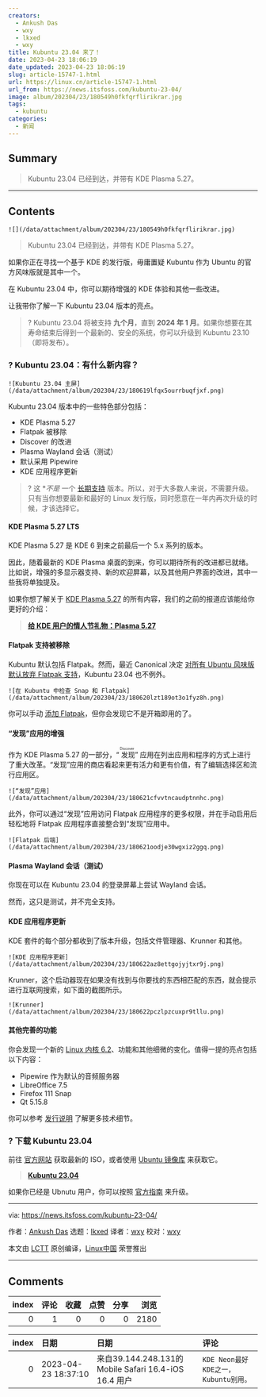 ```yaml
---
creators:
  - Ankush Das
  - wxy
  - lkxed
  - wxy
title: Kubuntu 23.04 来了！
date: 2023-04-23 18:06:19
date_updated: 2023-04-23 18:06:19
slug: article-15747-1.html
url: https://linux.cn/article-15747-1.html
url_from: https://news.itsfoss.com/kubuntu-23-04/
image: album/202304/23/180549h0fkfqrflirikrar.jpg
tags:
  - kubuntu
categories:
  - 新闻
---
```


## Summary

> Kubuntu 23.04 已经到达，并带有 KDE Plasma 5.27。

***

<!-- more -->

## Contents

`![](/data/attachment/album/202304/23/180549h0fkfqrflirikrar.jpg)`

> 
> Kubuntu 23.04 已经到达，并带有 KDE Plasma 5.27。
> 
> 
> 

如果你正在寻找一个基于 KDE 的发行版，毋庸置疑 Kubuntu 作为 Ubuntu 的官方风味版就是其中一个。

在 Kubuntu 23.04 中，你可以期待增强的 KDE 体验和其他一些改进。

让我带你了解一下 Kubuntu 23.04 版本的亮点。

> 
> ? Kubuntu 23.04 将被支持 **九个月**，直到 **2024 年 1 月**。如果你想要在其寿命结束后得到一个最新的、安全的系统，你可以升级到 Kubuntu 23.10（即将发布）。
> 
> 
> 

### ? Kubuntu 23.04：有什么新内容？

`![Kubuntu 23.04 主屏](/data/attachment/album/202304/23/180619lfqx5ourrbuqfjxf.png)`

Kubuntu 23.04 版本中的一些特色部分包括：

* KDE Plasma 5.27
* Flatpak 被移除
* Discover 的改进
* Plasma Wayland 会话（测试）
* 默认采用 Pipewire
* KDE 应用程序更新

> 
> ? 这 \**不是* 一个 [长期支持](https://itsfoss.com/long-term-support-lts/?ref=news.itsfoss.com) 版本。所以，对于大多数人来说，不需要升级。只有当你想要最新和最好的 Linux 发行版，同时愿意在一年内再次升级的时候，才该选择它。
> 
> 
> 

#### KDE Plasma 5.27 LTS

KDE Plasma 5.27 是 KDE 6 到来之前最后一个 5.x 系列的版本。

因此，随着最新的 KDE Plasma 桌面的到来，你可以期待所有的改进都已就绪。比如说，增强的多显示器支持、新的欢迎屏幕，以及其他用户界面的改进，其中一些我将单独提及。

如果你想了解关于 [KDE Plasma 5.27](https://news.itsfoss.com/kde-plasma-5-27-release/) 的所有内容，我们的之前的报道应该能给你更好的介绍：

> 
> **[给 KDE 用户的情人节礼物：Plasma 5.27](https://news.itsfoss.com/kde-plasma-5-27-release/)**
> 
> 
> 

#### Flatpak 支持被移除

Kubuntu 默认包括 Flatpak。然而，最近 Canonical 决定 [对所有 Ubuntu 风味版默认放弃 Flatpak 支持](https://news.itsfoss.com/ubuntu-flavor-drops-flatpak/)，Kubuntu 23.04 也不例外。

`![在 Kubuntu 中检查 Snap 和 Flatpak](/data/attachment/album/202304/23/180620lzt189ot3o1fyz8h.png)`

你可以手动 [添加 Flatpak](https://itsfoss.com/flatpak-guide/?ref=news.itsfoss.com)，但你会发现它不是开箱即用的了。

#### “发现”应用的增强

作为 KDE Plasma 5.27 的一部分，“<ruby> 发现 <rt>  Discover </rt></ruby>” 应用在列出应用和程序的方式上进行了重大改革。“发现”应用的商店看起来更有活力和更有价值，有了编辑选择区和流行应用区。

`![“发现”应用](/data/attachment/album/202304/23/180621cfvvtncaudptnnhc.png)`

此外，你可以通过“发现”应用访问 Flatpak 应用程序的更多权限，并在手动启用后轻松地将 Flatpak 应用程序直接整合到“发现”应用中。

`![Flatpak 后端](/data/attachment/album/202304/23/180621oodje30wgxiz2ggq.png)`

#### Plasma Wayland 会话（测试）

你现在可以在 Kubuntu 23.04 的登录屏幕上尝试 Wayland 会话。

然而，这只是测试，并不完全支持。

#### KDE 应用程序更新

KDE 套件的每个部分都收到了版本升级，包括文件管理器、Krunner 和其他。

`![KDE 应用程序更新](/data/attachment/album/202304/23/180622az8ettgojyjtxr9j.png)`

Krunner，这个启动器现在如果没有找到与你要找的东西相匹配的东西，就会提示进行互联网搜索，如下面的截图所示。

`![Krunner](/data/attachment/album/202304/23/180622pczlpzcuxpr9tllu.png)`

#### 其他完善的功能

你会发现一个新的 [Linux 内核 6.2](https://news.itsfoss.com/linux-kernel-6-2-release/)、功能和其他细微的变化。值得一提的亮点包括以下内容：

* Pipewire 作为默认的音频服务器
* LibreOffice 7.5
* Firefox 111 Snap
* Qt 5.15.8

你可以参考 [发行说明](https://kubuntu.org/news/kubuntu-23-04-lunar-lobster-released/?ref=news.itsfoss.com) 了解更多技术细节。

### ? 下载 Kubuntu 23.04

前往 [官方网站](https://kubuntu.org/getkubuntu/?ref=news.itsfoss.com) 获取最新的 ISO，或者使用 [Ubuntu 镜像库](https://cdimage.ubuntu.com/kubuntu/releases/23.04/?ref=news.itsfoss.com) 来获取它。

> 
> **[Kubuntu 23.04](https://kubuntu.org/getkubuntu/?ref=news.itsfoss.com)**
> 
> 
> 

如果你已经是 Ubnutu 用户，你可以按照 [官方指南](https://help.ubuntu.com/community/KineticUpgrades/Kubuntu?ref=news.itsfoss.com) 来升级。

---

via: <https://news.itsfoss.com/kubuntu-23-04/>

作者：[Ankush Das](https://news.itsfoss.com/author/ankush/) 选题：[lkxed](https://github.com/lkxed/) 译者：[wxy](https://github.com/wxy) 校对：[wxy](https://github.com/wxy)

本文由 [LCTT](https://github.com/LCTT/TranslateProject) 原创编译，[Linux中国](https://linux.cn/) 荣誉推出

***

## Comments


|   index |   评论 |   收藏 |   点赞 |   分享 |   浏览 |
|--------:|-------:|-------:|-------:|-------:|-------:|
|       0 |      1 |      0 |      0 |      0 |   2180 |

|   index | 日期                | 日期                                                  | 评论                                 |
|--------:|:--------------------|:------------------------------------------------------|:-------------------------------------|
|       0 | 2023-04-23 18:37:10 | 来自39.144.248.131的 Mobile Safari 16.4-iOS 16.4 用户 | `KDE Neon最好KDE之一，Kubuntu别用。` |
